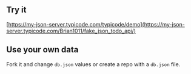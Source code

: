 ## Try it

[https://my-json-server.typicode.com/typicode/demo](https://my-json-server.typicode.com/Brian1011/fake_json_todo_api/)

## Use your own data

Fork it and change `db.json` values or create a repo with a `db.json` file.
